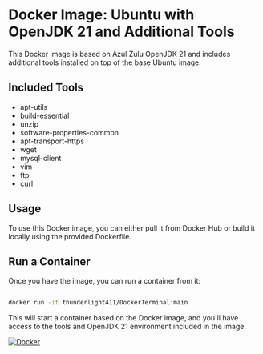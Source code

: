 # Docker Image: Ubuntu with OpenJDK 21 and Additional Tools

This Docker image is based on Azul Zulu OpenJDK 21 and includes additional tools installed on top of the base Ubuntu image.

## Included Tools

- apt-utils
- build-essential
- unzip
- software-properties-common
- apt-transport-https
- wget
- mysql-client
- vim
- ftp
- curl

## Usage

To use this Docker image, you can either pull it from Docker Hub or build it locally using the provided Dockerfile.

## Run a Container
Once you have the image, you can run a container from it:

```bash

docker run -it thunderlight411/DockerTerminal:main
```
This will start a container based on the Docker image, and you'll have access to the tools and OpenJDK 21 environment included in the image.

[![Docker](https://github.com/thunderlight411/DockerTerminal/actions/workflows/docker-publish.yml/badge.svg)](https://github.com/thunderlight411/DockerTerminal/actions/workflows/docker-publish.yml)
